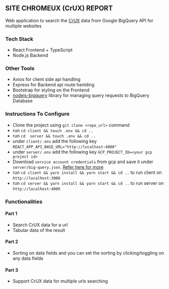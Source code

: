 ## SITE CHROMEUX (CrUX) REPORT

Web application to search the [CrUX](https://developer.chrome.com/docs/crux/bigquery/) data from Google BigQuery API for multiple websites

### Tech Stack

- React Frontend + TypeScript
- Node.js Backend

### Other Tools

- Axios for client side api handling
- Express for Backend api route hanlding
- Bootstrap for styling on the Frontend
- [nodejs-bigquery](https://github.com/googleapis/nodejs-bigquery) library for managing query requests to BigQuery Database

### Instructions To Configure

- Clone the project using `git clone <repo_url>` command
- run `cd client && touch .env && cd ..`
- run `cd  server && touch .env && cd ..`
- under `client/.env` add the following key `REACT_APP_API_BASE_URL="http://localhost:4000"`
- under `server/.env` add the following key `GCP_PROJECT_ID=<your gcp project id>`
- Download `service account credentials` from gcp and save it under `server/big-query.json`. [Refer here for more](https://codelabs.developers.google.com/codelabs/cloud-bigquery-nodejs/index.html?index=..%2F..index#0)
- run `cd client && yarn install && yarn start && cd ..` to run client on `http://localhost:3000`
- run `cd server && yarn install && yarn start && cd ..` to run server on `http://localhost:4000`

### Functionalities

#### Part 1
- Search CrUX data for a url
- Tabular data of the result

#### Part 2
- Sorting on data fields and you can set the sorting by clicking/toggling on any data fields

#### Part 3
- Support CrUX data for multiple urls searching
